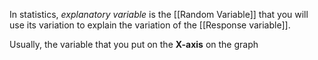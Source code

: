 
In statistics, *explanatory variable* is the [[Random Variable]] that you will use its variation to explain the variation of the [[Response variable]].

Usually, the variable that you put on the **X-axis** on the graph